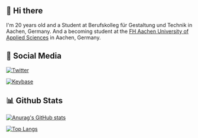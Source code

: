 ## 👋 Hi there
I'm 20 years old and a Student at Berufskolleg für Gestaltung und Technik in Aachen, Germany. And a becoming student at the [FH Aachen
University of Applied Sciences](https://www.fh-aachen.de/) in Aachen, Germany.

## 📲 Social Media
[![Twitter](https://img.shields.io/twitter/follow/Darkoberd00?style=social)](https://twitter.com/Darkoberd00)

[![Keybase](https://img.shields.io/keybase/pgp/Darkoberd00)](https://keybase.io/darkoberd00)

## 📊 Github Stats 
[![Anurag's GitHub stats](https://github-readme-stats.vercel.app/api?username=Darkoberd00&theme=tokyonight&show_icons=true)](https://github.com/Darkoberd00)

[![Top Langs](https://github-readme-stats.vercel.app/api/top-langs/?username=Darkoberd00&theme=tokyonight&show_icons=true)](https://github.com/Darkoberd00)
